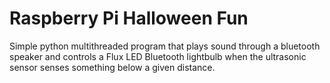 # Raspberry Pi Halloween Fun

Simple python multithreaded program that plays sound through a bluetooth speaker
and controls a Flux LED Bluetooth lightbulb when the ultrasonic sensor senses
something below a given distance.
